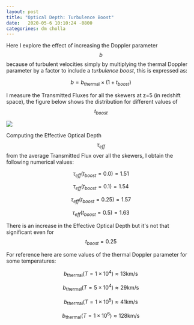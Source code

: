 ```yaml
---
layout: post
title: "Optical Depth: Turbulence Boost"
date:   2020-05-6 10:10:24 -0800
categorines: dm cholla
---
```


Here I explore the effect of increasing the Doppler parameter $$b$$ because of turbulent velocities simply by multiplying the thermal Doppler parameter by a factor to include a *turbulence boost*, this is expressed as:


$$b = b_{\mathrm{thermal}} \times ( 1 + t_{boost} ) $$

I measure the Transmitted Fluxes for all the skewers at z=5 (in redshift space), the figure below shows the distribution for different values of $$t_{boost}$$

<img src="{{ site.url }}assets/images/optical_depth_distribution_turbulence.png">

Computing the Effective Optical Depth $$\tau_{eff}$$ from the average Transmitted Flux over all the skewers, I obtain the following numerical values:


$$\tau_{eff}(t_{boost} = 0.0 ) = 1.51$$

$$\tau_{eff}(t_{boost} = 0.1 ) = 1.54$$

$$\tau_{eff}(t_{boost} = 0.25 ) = 1.57$$

$$\tau_{eff}(t_{boost} = 0.5 ) = 1.63$$


There is an increase in the Effective Optical Depth but it's not that significant even for $$t_{boost}=0.25$$ 


For reference here are some values of the thermal Doppler parameter for some temperatures:


$$b_{\mathrm{thermal}}(T=1\times 10^4) \approx 13 \mathrm{km/s} $$

$$b_{\mathrm{thermal}}(T=5\times 10^4) \approx 29 \mathrm{km/s} $$

$$b_{\mathrm{thermal}}(T=1\times 10^5) \approx 41 \mathrm{km/s} $$

$$b_{\mathrm{thermal}}(T=1\times 10^6) \approx 128 \mathrm{km/s} $$
